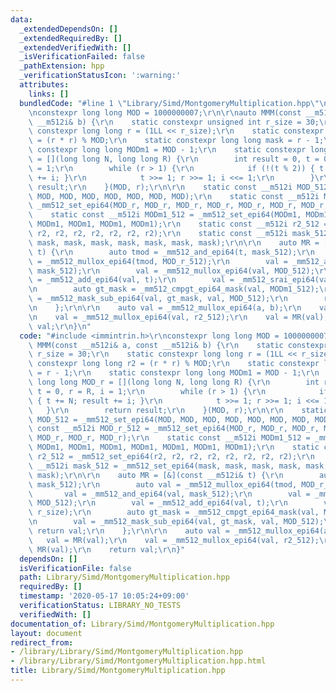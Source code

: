 ```yaml
---
data:
  _extendedDependsOn: []
  _extendedRequiredBy: []
  _extendedVerifiedWith: []
  _isVerificationFailed: false
  _pathExtension: hpp
  _verificationStatusIcon: ':warning:'
  attributes:
    links: []
  bundledCode: "#line 1 \"Library/Simd/MontgomeryMultiplication.hpp\"\n#include <immintrin.h>\r\
    \nconstexpr long long MOD = 1000000007;\r\n\r\nauto MMM(const __m512i& a, const\
    \ __m512i& b) {\r\n    static constexpr unsigned int r_size = 30;\r\n    static\
    \ constexpr long long r = (1LL << r_size);\r\n    static constexpr long long r2\
    \ = (r * r) % MOD;\r\n    static constexpr long long mask = r - 1;\r\n    static\
    \ constexpr long long MODm1 = MOD - 1;\r\n    static constexpr long long MOD_r\
    \ = [](long long N, long long R) {\r\n        int result = 0, t = 0, r = R, i\
    \ = 1;\r\n        while (r > 1) {\r\n            if (!(t % 2)) { t += N; result\
    \ += i; }\r\n            t >>= 1; r >>= 1; i <<= 1;\r\n        }\r\n        return\
    \ result;\r\n    }(MOD, r);\r\n\r\n    static const __m512i MOD_512 = _mm512_set_epi64(MOD,\
    \ MOD, MOD, MOD, MOD, MOD, MOD, MOD);\r\n    static const __m512i MOD_r_512 =\
    \ _mm512_set_epi64(MOD_r, MOD_r, MOD_r, MOD_r, MOD_r, MOD_r, MOD_r, MOD_r);\r\n\
    \    static const __m512i MODm1_512 = _mm512_set_epi64(MODm1, MODm1, MODm1, MODm1,\
    \ MODm1, MODm1, MODm1, MODm1);\r\n    static const __m512i r2_512 = _mm512_set_epi64(r2,\
    \ r2, r2, r2, r2, r2, r2, r2);\r\n    static const __m512i mask_512 = _mm512_set_epi64(mask,\
    \ mask, mask, mask, mask, mask, mask, mask);\r\n\r\n    auto MR = [&](const __m512i&\
    \ t) {\r\n        auto tmod = _mm512_and_epi64(t, mask_512);\r\n        auto val\
    \ = _mm512_mullox_epi64(tmod, MOD_r_512);\r\n        val = _mm512_and_epi64(val,\
    \ mask_512);\r\n        val = _mm512_mullox_epi64(val, MOD_512);\r\n        val\
    \ = _mm512_add_epi64(val, t);\r\n        val = _mm512_srai_epi64(val, r_size);\r\
    \n        auto gt_mask = _mm512_cmpgt_epi64_mask(val, MODm1_512);\r\n        val\
    \ = _mm512_mask_sub_epi64(val, gt_mask, val, MOD_512);\r\n        return val;\r\
    \n    };\r\n\r\n    auto val = _mm512_mullox_epi64(a, b);\r\n    val = MR(val);\r\
    \n    val = _mm512_mullox_epi64(val, r2_512);\r\n    val = MR(val);\r\n    return\
    \ val;\r\n}\n"
  code: "#include <immintrin.h>\r\nconstexpr long long MOD = 1000000007;\r\n\r\nauto\
    \ MMM(const __m512i& a, const __m512i& b) {\r\n    static constexpr unsigned int\
    \ r_size = 30;\r\n    static constexpr long long r = (1LL << r_size);\r\n    static\
    \ constexpr long long r2 = (r * r) % MOD;\r\n    static constexpr long long mask\
    \ = r - 1;\r\n    static constexpr long long MODm1 = MOD - 1;\r\n    static constexpr\
    \ long long MOD_r = [](long long N, long long R) {\r\n        int result = 0,\
    \ t = 0, r = R, i = 1;\r\n        while (r > 1) {\r\n            if (!(t % 2))\
    \ { t += N; result += i; }\r\n            t >>= 1; r >>= 1; i <<= 1;\r\n     \
    \   }\r\n        return result;\r\n    }(MOD, r);\r\n\r\n    static const __m512i\
    \ MOD_512 = _mm512_set_epi64(MOD, MOD, MOD, MOD, MOD, MOD, MOD, MOD);\r\n    static\
    \ const __m512i MOD_r_512 = _mm512_set_epi64(MOD_r, MOD_r, MOD_r, MOD_r, MOD_r,\
    \ MOD_r, MOD_r, MOD_r);\r\n    static const __m512i MODm1_512 = _mm512_set_epi64(MODm1,\
    \ MODm1, MODm1, MODm1, MODm1, MODm1, MODm1, MODm1);\r\n    static const __m512i\
    \ r2_512 = _mm512_set_epi64(r2, r2, r2, r2, r2, r2, r2, r2);\r\n    static const\
    \ __m512i mask_512 = _mm512_set_epi64(mask, mask, mask, mask, mask, mask, mask,\
    \ mask);\r\n\r\n    auto MR = [&](const __m512i& t) {\r\n        auto tmod = _mm512_and_epi64(t,\
    \ mask_512);\r\n        auto val = _mm512_mullox_epi64(tmod, MOD_r_512);\r\n \
    \       val = _mm512_and_epi64(val, mask_512);\r\n        val = _mm512_mullox_epi64(val,\
    \ MOD_512);\r\n        val = _mm512_add_epi64(val, t);\r\n        val = _mm512_srai_epi64(val,\
    \ r_size);\r\n        auto gt_mask = _mm512_cmpgt_epi64_mask(val, MODm1_512);\r\
    \n        val = _mm512_mask_sub_epi64(val, gt_mask, val, MOD_512);\r\n       \
    \ return val;\r\n    };\r\n\r\n    auto val = _mm512_mullox_epi64(a, b);\r\n \
    \   val = MR(val);\r\n    val = _mm512_mullox_epi64(val, r2_512);\r\n    val =\
    \ MR(val);\r\n    return val;\r\n}"
  dependsOn: []
  isVerificationFile: false
  path: Library/Simd/MontgomeryMultiplication.hpp
  requiredBy: []
  timestamp: '2020-05-17 10:05:24+09:00'
  verificationStatus: LIBRARY_NO_TESTS
  verifiedWith: []
documentation_of: Library/Simd/MontgomeryMultiplication.hpp
layout: document
redirect_from:
- /library/Library/Simd/MontgomeryMultiplication.hpp
- /library/Library/Simd/MontgomeryMultiplication.hpp.html
title: Library/Simd/MontgomeryMultiplication.hpp
---
```


